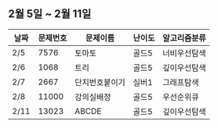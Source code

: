 
## 2월 5일 ~ 2월 11일
|날짜|문제번호|문제이름|난이도|알고리즘분류|
|----|----|------|----|-----------|
|2/5|7576|토마토|골드5|너비우선탐색|
|2/6|1068|트리|골드5|깊이우선탐색|
|2/7|2667|단지번호붙이기|실버1|그래프탐색|
|2/8|11000|강의실배정|골드5|우선순위큐|
|2/11|13023|ABCDE|골드5|깊이우선탐색|


